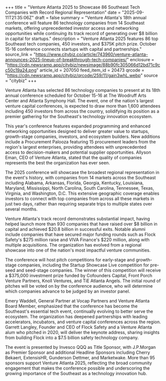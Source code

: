 +++
title = "Venture Atlanta 2025 to Showcase 86 Southeast Tech Companies with Record Regional Representation"
date = "2025-09-11T21:35:06Z"
draft = false
summary = "Venture Atlanta's 18th annual conference will feature 86 technology companies from 14 Southeast markets, offering unprecedented investor access and networking opportunities while continuing its track record of generating over $8 billion in capital for startups."
description = "Venture Atlanta 2025 features 86 top Southeast tech companies, 450 investors, and $375K pitch prize. October 15-16 conference connects startups with capital and partnerships."
source_link = "https://www.citybiz.co/article/743960/venture-atlanta-announces-2025-lineup-of-breakthrough-tech-companies/"
enclosure = "https://cdn.newsramp.app/citybiz/newsimage/88b90fc305066d12bd71c9cc50c19a24.png"
article_id = 207050
feed_item_id = 20473
qrcode = "https://cdn.newsramp.app/citybiz/qrcode/259/11/gain3whL.webp"
source = "citybiz"
+++

<p>Venture Atlanta has selected 86 technology companies to present at its 18th annual conference scheduled for October 15-16 at The Woodruff Arts Center and Atlanta Symphony Hall. The event, one of the nation's largest venture capital conferences, is expected to draw more than 1,600 attendees including 450 investors from across the country, solidifying its position as a premier gathering for the Southeast's technology innovation ecosystem.</p><p>This year's conference features expanded programming and enhanced networking opportunities designed to deliver greater value to startups, growth-stage companies, investors, and ecosystem builders. New additions include a Procurement Palooza featuring 15 procurement leaders from the region's largest enterprises, providing attendees with unprecedented access to decision-makers and potential supplier opportunities. Allyson Eman, CEO of Venture Atlanta, stated that the quality of companies represents the best the organization has ever seen.</p><p>The 2025 conference will showcase the broadest regional representation in the event's history, with companies from 14 markets across the Southeast including Alabama, Arkansas, Florida, Georgia, Kentucky, Louisiana, Maryland, Mississippi, North Carolina, South Carolina, Tennessee, Texas, Virginia, and Washington, D.C. This extensive geographic coverage enables investors to connect with top companies from across all these markets in just two days, rather than requiring separate trips to multiple states over several months.</p><p>Venture Atlanta's track record demonstrates substantial impact, having helped launch more than 930 companies that have raised over $8 billion in capital and achieved $20.8 billion in successful exits. Notable alumni include companies that have secured major funding rounds such as Flock Safety's $275 million raise and VIVA Finance's $220 million, along with multiple acquisitions. The organization has evolved from a regional showcase into one of the nation's most impactful venture communities.</p><p>The conference will host pitch competitions for early-stage and growth-stage companies, including the Startup Showcase Live competition for pre-seed and seed-stage companies. The winner of this competition will receive a $375,000 investment prize funded by Cofounders Capital, Front Porch Venture Partners, Knoll Ventures, and TiE Atlanta Angels. The initial round of pitches will be voted on by the conference audience, who will determine which companies advance to be judged by an investor panel.</p><p>Emery Waddell, General Partner at Vocap Partners and Venture Atlanta Board Member, emphasized that the conference has become the Southeast's essential tech event, continually evolving to better serve the ecosystem. The organization has deepened partnerships with leading accelerators, incubators, and venture capital conferences across the region. Garrett Langley, Founder and CEO of Flock Safety and a Venture Atlanta alum who pitched in 2020, will deliver the keynote address, sharing insights from building Flock into a $7.5 billion safety technology company.</p><p>The event is presented by Invesco QQQ as Title Sponsor, with J.P.Morgan as Premier Sponsor and additional Headline Sponsors including Cherry Bekaert, ExtensisHR, Gunderson Dettmer, and Marketwake. More than 95 sponsors support Venture Atlanta 2025, reflecting the broad community engagement that makes the conference possible and underscoring the growing importance of the Southeast as a technology innovation hub.</p>